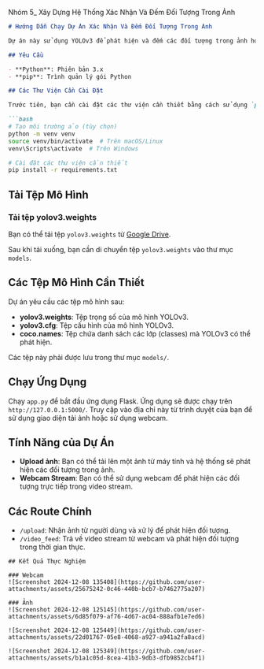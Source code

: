 Nhóm 5_ Xây Dựng Hệ Thống Xác Nhận Và Đếm Đối Tượng Trong Ảnh

```markdown
# Hướng Dẫn Chạy Dự Án Xác Nhận Và Đếm Đối Tượng Trong Ảnh

Dự án này sử dụng YOLOv3 để phát hiện và đếm các đối tượng trong ảnh hoặc video trực tiếp từ webcam. Dưới đây là hướng dẫn để bạn cài đặt và chạy ứng dụng.

## Yêu Cầu

- **Python**: Phiên bản 3.x
- **pip**: Trình quản lý gói Python

## Các Thư Viện Cần Cài Đặt

Trước tiên, bạn cần cài đặt các thư viện cần thiết bằng cách sử dụng `pip`. Tạo môi trường ảo (khuyến nghị) và cài đặt các thư viện:

```bash
# Tạo môi trường ảo (tùy chọn)
python -m venv venv
source venv/bin/activate  # Trên macOS/Linux
venv\Scripts\activate  # Trên Windows

# Cài đặt các thư viện cần thiết
pip install -r requirements.txt
```

## Tải Tệp Mô Hình

### Tải tệp yolov3.weights

Bạn có thể tải tệp `yolov3.weights` từ [Google Drive](https://drive.google.com/file/d/1sQdE6-FVvViYUkpyMbEdTb_Wle-MxrZO/view?usp=sharing). 

Sau khi tải xuống, bạn cần di chuyển tệp `yolov3.weights` vào thư mục `models`.

## Các Tệp Mô Hình Cần Thiết

Dự án yêu cầu các tệp mô hình sau:

- **yolov3.weights**: Tệp trọng số của mô hình YOLOv3.
- **yolov3.cfg**: Tệp cấu hình của mô hình YOLOv3.
- **coco.names**: Tệp chứa danh sách các lớp (classes) mà YOLOv3 có thể phát hiện.

Các tệp này phải được lưu trong thư mục `models/`.

## Chạy Ứng Dụng

Chạy `app.py` để bắt đầu ứng dụng Flask. Ứng dụng sẽ được chạy trên `http://127.0.0.1:5000/`. Truy cập vào địa chỉ này từ trình duyệt của bạn để sử dụng giao diện tải ảnh hoặc sử dụng webcam.

## Tính Năng của Dự Án

- **Upload ảnh**: Bạn có thể tải lên một ảnh từ máy tính và hệ thống sẽ phát hiện các đối tượng trong ảnh.
- **Webcam Stream**: Bạn có thể sử dụng webcam để phát hiện các đối tượng trực tiếp trong video stream.

## Các Route Chính

- `/upload`: Nhận ảnh từ người dùng và xử lý để phát hiện đối tượng.
- `/video_feed`: Trả về video stream từ webcam và phát hiện đối tượng trong thời gian thực.
```
## Kết Quả Thực Nghiệm

### Webcam
![Screenshot 2024-12-08 135408](https://github.com/user-attachments/assets/25675242-0c46-440b-bcb7-b7462775a207)

### Ảnh
![Screenshot 2024-12-08 125145](https://github.com/user-attachments/assets/6d85f079-af76-4d67-ac04-888afb1e7ed6)

![Screenshot 2024-12-08 125449](https://github.com/user-attachments/assets/22d01767-05e8-4068-a927-a941a2fa8acd)

![Screenshot 2024-12-08 125349](https://github.com/user-attachments/assets/b1a1c05d-8cea-41b3-9db3-dfb9852cb4f1)


